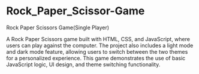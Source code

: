 # Rock_Paper_Scissor-Game
Rock Paper Scissors Game(Single Player)

A Rock Paper Scissors game built with HTML, CSS, and JavaScript, where users can play against the computer. The project also includes a light mode and dark mode feature, allowing users to switch between the two themes for a personalized experience. This game demonstrates the use of basic JavaScript logic, UI design, and theme switching functionality.
